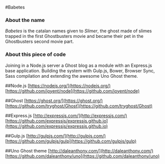#Babetes
### About the name
*Babetes* is the catalan names given to *Slimer*, the ghost made of slimes trapped in the first Ghostbusters movie and became their pet in the Ghostbusters second movie part. 
### About this piece of code
Joining in a Node.js server a Ghost blog  as a module with an Express.js base application. Building the system with Gulp.js, Bower, Browser Sync,  Sass compilation and  extending the awesome Uno Ghost theme.

##Node.js
[https://nodejs.org/](https://nodejs.org/)
[https://github.com/joyent/node](https://github.com/joyent/node)

##Ghost
[https://ghost.org/](https://ghost.org/)
[https://github.com/tryghost/Ghost](https://github.com/tryghost/Ghost)

##Express.js
[http://expressjs.com/](http://expressjs.com/)
[https://github.com/expressjs/expressjs.github.io](https://github.com/expressjs/expressjs.github.io)

##Gulp.js
[http://gulpjs.com/](http://gulpjs.com/)
[https://github.com/gulpjs/gulp](https://github.com/gulpjs/gulp)

##Uno Ghost theme
[http://daleanthony.com/](http://daleanthony.com/)
[https://github.com/daleanthony/uno](https://github.com/daleanthony/uno)

